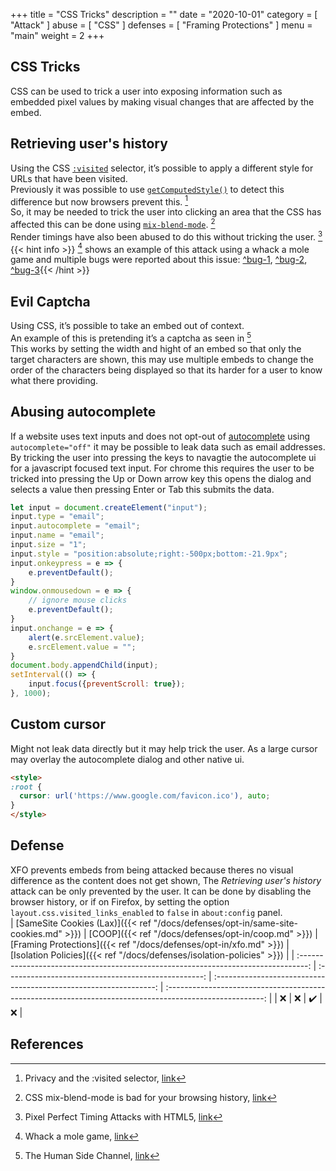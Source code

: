 +++
title = "CSS Tricks"
description = ""
date = "2020-10-01"
category = [
    "Attack"
]
abuse = [
    "CSS"
]
defenses = [
    "Framing Protections"
]
menu = "main"
weight = 2
+++

## CSS Tricks
CSS can be used to trick a user into exposing information such as embedded pixel values by making visual changes that are affected by the embed.

## Retrieving user's history
Using the CSS [`:visited`](https://developer.mozilla.org/en-US/docs/Web/CSS/:visited) selector, it’s possible to apply a different style for URLs that have been visited.  
Previously it was possible to use [`getComputedStyle()`](https://developer.mozilla.org/en-US/docs/Web/API/Window/getComputedStyle) to detect this difference but now browsers prevent this. [^changes-1]   
So, it may be needed to trick the user into clicking an area that the CSS has affected this can be done using [`mix-blend-mode`](https://developer.mozilla.org/en-US/docs/Web/CSS/mix-blend-mode). [^blend-mode]   
Render timings have also been abused to do this without tricking the user. [^render-timings]  
{{< hint info >}} [^leak-1] shows an example of this attack using a whack a mole game and multiple bugs were reported about this issue: [^bug-1](https://bugs.chromium.org/p/chromium/issues/detail?id=712246), [^bug-2](https://bugs.chromium.org/p/chromium/issues/detail?id=713521), [^bug-3](https://bugzilla.mozilla.org/show_bug.cgi?id=147777){{< /hint >}}

## Evil Captcha
Using CSS, it’s possible to take an embed out of context.  
An example of this is pretending it’s a captcha as seen in [^leak-2]  
This works by setting the width and hight of an embed so that only the target characters are shown,
this may use multiple embeds to change the order of the characters being displayed so that its harder for a user to know what there providing.

## Abusing autocomplete
If a website uses text inputs and does not opt-out of [autocomplete](https://developer.mozilla.org/en-US/docs/Web/HTML/Attributes/autocomplete) using ```autocomplete="off"``` it may be possible to leak data such as email addresses. By tricking the user into pressing the keys to navagtie the autocomplete ui for a javascript focused text input.
For chrome this requires the user to be tricked into pressing the Up or Down arrow key this opens the dialog and selects a value then pressing Enter or Tab this submits the data. 
```javascript
let input = document.createElement("input");
input.type = "email";
input.autocomplete = "email";
input.name = "email";
input.size = "1";
input.style = "position:absolute;right:-500px;bottom:-21.9px";
input.onkeypress = e => {
    e.preventDefault();
}
window.onmousedown = e => {
    // ignore mouse clicks
    e.preventDefault();
}
input.onchange = e => {
    alert(e.srcElement.value);
    e.srcElement.value = "";
}
document.body.appendChild(input);
setInterval(() => {
    input.focus({preventScroll: true});
}, 1000);
```

## Custom cursor
Might not leak data directly but it may help trick the user.
As a large cursor may overlay the autocomplete dialog and other native ui.
```html
<style>
:root {
  cursor: url('https://www.google.com/favicon.ico'), auto;
}
</style>
```

## Defense
XFO prevents embeds from being attacked because theres no visual difference as the content does not get shown,
The *Retrieving user's history* attack can be only prevented by the user. It can be done by disabling the browser history, or if on Firefox, by setting the option `layout.css.visited_links_enabled` to `false` in `about:config` panel.  
| [SameSite Cookies (Lax)]({{< ref "/docs/defenses/opt-in/same-site-cookies.md" >}}) | [COOP]({{< ref "/docs/defenses/opt-in/coop.md" >}}) | [Framing Protections]({{< ref "/docs/defenses/opt-in/xfo.md" >}}) |                  [Isolation Policies]({{< ref "/docs/defenses/isolation-policies" >}})                   |
| :--------------------------------------------------------------------------------: | :-------------------------------------------------: | :---------------------------------------------------------------: | :------------------------------------------------------------------------------------------------------: |
|                                         ❌                                          |                          ❌                          |                                 ✔️                                 | ❌  |
## References
[^leak-1]: Whack a mole game, [link](https://lcamtuf.coredump.cx/whack/)  
[^changes-1]: Privacy and the :visited selector, [link](https://developer.mozilla.org/en-US/docs/Web/CSS/Privacy_and_the_:visited_selector)  
[^blend-mode]: CSS mix-blend-mode is bad for your browsing history, [link](https://lcamtuf.blogspot.com/2016/08/css-mix-blend-mode-is-bad-for-keeping.html)  
[^render-timings]: Pixel Perfect Timing Attacks with HTML5, [link](https://go.contextis.com/rs/140-OCV-459/images/Pixel_Perfect_Timing_Attacks_with_HTML5_Whitepaper%20%281%29.pdf)  
[^leak-2]: The Human Side Channel, [link](https://ronmasas.com/posts/the-human-side-channel)  
